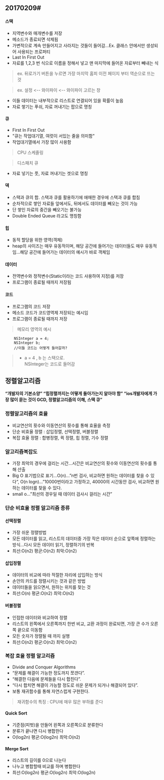 ## 20170209#

#### 스택
* 지역변수와 매개변수를 저장
* 메소드가 종료되면 삭제됨
* 가변적으로 계속 만들어지고 사라지는 것들이 들어감…Ex. 클래스 안에서만 생성되어 사용되는 프로퍼티
* Last In First Out
* 자료를 1,2,3 번 식으로 이름을 정해서 넣고 맨 마지막에 들어온 자료부터 빼내는 식

> ex. 뒤로가기 버튼을 누르면 가장 마지막 홈피 이전 페이지 부터 역순으로 뜨는 것

> ex. 설정 <-- 와이파이 <-- 와이파이 고르는 창

* 이들 데이터는 내부적으로 리스트로 연결되어 있을 확률이 높음
* 자료 쌓기는 푸쉬, 자료 꺼내기는 팝으로 명칭

#### 큐 
* First In First Out 
* "큐는 작업대기열, 여럿이 서있는 줄을 의미함"
* 작업대기열에서 가장 많이 사용함

> CPU 스케줄링


> 디스패치 큐

* 자료 넣기는 풋, 자료 꺼내기는 겟으로 명칭

#### 덱
* 스택과 큐의 합. 스택과 큐를 활용하기에 애매한 경우에 스택과 큐를 합침
* 순차적으로 쌓인 자료들 앞에서도, 뒤에서도 데이터를 빼오는 것이 가능
* 단 쌓인 자료의 중간을 빼오기는 불가능
* Double Ended Queue 라고도 명칭함

#### 힙
* 동적 할당을 위한 영역(객체)
* heap의 사이즈는 매우 유동적이며, 해당 공간에 들어가는 데이터들도 매우 유동적임…해당 공간에 들어가는 데이터의 예시가 바로 객체임    

#### 데이터
* 전역변수와 정적변수(Static이라는 코드 사용하여 지정)를 저장
* 프로그램이 종료될 때까지 저장됨

#### 코드 
* 프로그램의 코드 저장
* 메소드 코드가 코드영역제 저장되는 예시임
* 프로그램이 종료될 때까지 저장   

> 메모리 영역의 예시

		NSInteger a = 4;
		NSInteger b;     
		//이들 코드는 어떻게 들어갈까?     

> * a = 4 , b 는 스택으로.   
NSInteger는 코드로 들어감


## 정렬알고리즘

**“개발자의 기본소양” “힙정렬까지는 어떻게 돌아가는지 알아야 함” “ios개발자에게 가장 많이 묻는 것이 GCD, 정렬알고리즘의 이해, 스택 큐”**

### 정렬알고리즘의 효율
* 비교연산의 횟수와 이동연산의 횟수를 통해 효율을 측정
* 단순 비효율 정렬 :  삽입정렬, 선택정렬, 버블정렬
* 복잡 효율 정렬 : 합병정렬, 퀵 정렬, 힙 정렬, 기수 정렬

### 알고리즘복잡도
* 가장 최악의 경우에 걸리는 시간…시간은 비교연산의 횟수와 이동연산의 횟수를 통해 산출
* Big O 표기법으로 표기…O(n)…”n번 검사, 비교하면 원하는 데이터를 찾을 수 있다”, O(n logn)…”10000번이라고 가정하고, 40000의 시간동안 검사, 비교하면 원하는 데이터를 찾을 수 있다.
* small o…”최선의 경우일 때 데이터 검사시 걸리는 시간”


### 단순 비효율 정렬 알고리즘 종류

#### 선택정렬
* 가장 쉬운 정렬방법
* 모든 데이터를 읽고, 리스트의 데이터중 가장 작은 데이터 순으로 앞쪽에 정렬하는 방식…다시 모든 데이터 읽기, 정렬하기의 반복
* 최선:O(n2) 평균:O(n2) 최악:O(n2)

#### 삽입정렬
* 데이터의 비교에 따라 적절한 자리에 삽입하는 방식
* 손안의 카드를 정렬시키는 것과 같은 방법
* 데이터들을 읽으면서, 원하는 위치를 찾는 것
* 최선:O(n) 평균:O(n2) 최악:O(n2)

#### 버블정렬
* 인접한 데이터와 비교하여 정렬
* 리스트의 왼쪽에서 오른쪽까지 한번 비교, 교환 과정이 완료되면, 가장 큰 수가 오른쪽 끝으로 이동함
* 모든 숫자가 정렬될 때 까지 실행
* 최선:O(n2) 평균:O(n2) 최악:O(n2)

### 복잡 효율 정렬 알고리즘   
* Divide and Conquer Algorithms
* “문제를 해결이 가능한 정도까지 쪼갠다”.   
* “해결한 다음에 문제들을 다시 합친다”.   
* “다시 합치면 해결이 가능할 정도로 쉬운 문제가 되거나 해결되어 있다”.   
* 보통 재귀함수를 통해 자연스럽게 구현한다.   

> 재귀함수의 특징 : CPU에 매우 많은 부하를 준다

#### Quick Sort   
* 기준점(피벗)을 만들어 왼쪽과 오른쪽으로 분류한다
* 분류가 끝나면 다시 병합한다
* O(log2n) 평균:O(log2n) 최악:O(n2)

#### Merge Sort
* 리스트의 길이를 0으로 나눈다
* 나누고 병합할때 비교를 하며 병합한다
* 최선:O(log2n) 평균:O(log2n) 최악:O(log2n)